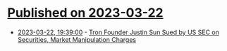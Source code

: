 # [Published on 2023-03-22](index.md)

* [2023-03-22, 19:39:00](https://yro.slashdot.org/story/23/03/22/1939231/tron-founder-justin-sun-sued-by-us-sec-on-securities-market-manipulation-charges?utm_source=rss1.0mainlinkanon&utm_medium=feed) - [Tron Founder Justin Sun Sued by US SEC on Securities, Market Manipulation Charges](https://yro.slashdot.org/story/23/03/22/1939231/tron-founder-justin-sun-sued-by-us-sec-on-securities-market-manipulation-charges?utm_source=rss1.0mainlinkanon&utm_medium=feed)
